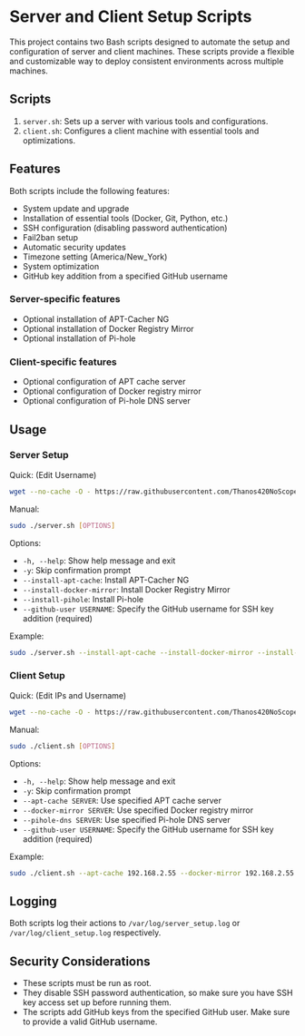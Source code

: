 # Server and Client Setup Scripts

This project contains two Bash scripts designed to automate the setup and configuration of server and client machines. These scripts provide a flexible and customizable way to deploy consistent environments across multiple machines.

## Scripts

1. `server.sh`: Sets up a server with various tools and configurations.
2. `client.sh`: Configures a client machine with essential tools and optimizations.

## Features

Both scripts include the following features:

- System update and upgrade
- Installation of essential tools (Docker, Git, Python, etc.)
- SSH configuration (disabling password authentication)
- Fail2ban setup
- Automatic security updates
- Timezone setting (America/New_York)
- System optimization
- GitHub key addition from a specified GitHub username

### Server-specific features

- Optional installation of APT-Cacher NG
- Optional installation of Docker Registry Mirror
- Optional installation of Pi-hole

### Client-specific features

- Optional configuration of APT cache server
- Optional configuration of Docker registry mirror
- Optional configuration of Pi-hole DNS server

## Usage

### Server Setup
Quick: (Edit Username)
```bash
wget --no-cache -O - https://raw.githubusercontent.com/Thanos420NoScope/things/refs/heads/main/cacheserver/server.sh | bash --install-apt-cache --install-docker-mirror --install-pihole --github-user YourGitHubUsername
```
Manual:
```bash
sudo ./server.sh [OPTIONS]
```

Options:
- `-h, --help`: Show help message and exit
- `-y`: Skip confirmation prompt
- `--install-apt-cache`: Install APT-Cacher NG
- `--install-docker-mirror`: Install Docker Registry Mirror
- `--install-pihole`: Install Pi-hole
- `--github-user USERNAME`: Specify the GitHub username for SSH key addition (required)

Example:
```bash
sudo ./server.sh --install-apt-cache --install-docker-mirror --install-pihole --github-user YourGitHubUsername
```

### Client Setup
Quick: (Edit IPs and Username)
```bash
wget --no-cache -O - https://raw.githubusercontent.com/Thanos420NoScope/things/refs/heads/main/cacheserver/client.sh | bash --apt-cache 192.168.2.55 --docker-mirror 192.168.2.55:5000 --pihole-dns 192.168.2.55 --github-user YourGitHubUsername
```
Manual:
```bash
sudo ./client.sh [OPTIONS]
```

Options:
- `-h, --help`: Show help message and exit
- `-y`: Skip confirmation prompt
- `--apt-cache SERVER`: Use specified APT cache server
- `--docker-mirror SERVER`: Use specified Docker registry mirror
- `--pihole-dns SERVER`: Use specified Pi-hole DNS server
- `--github-user USERNAME`: Specify the GitHub username for SSH key addition (required)

Example:
```bash
sudo ./client.sh --apt-cache 192.168.2.55 --docker-mirror 192.168.2.55:5000 --pihole-dns 192.168.2.55 --github-user YourGitHubUsername
```

## Logging

Both scripts log their actions to `/var/log/server_setup.log` or `/var/log/client_setup.log` respectively.

## Security Considerations

- These scripts must be run as root.
- They disable SSH password authentication, so make sure you have SSH key access set up before running them.
- The scripts add GitHub keys from the specified GitHub user. Make sure to provide a valid GitHub username.
